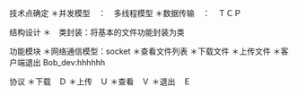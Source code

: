 

技术点确定
＊并发模型　：　多线程模型
＊数据传输　：　ＴＣＰ

结构设计
＊　类封装：将基本的文件功能封装为类

功能模块
＊网络通信模型：socket
＊查看文件列表
＊下载文件
＊上传文件
＊客户端退出
Bob_dev:hhhhhh

协议
＊下载　Ｄ
＊上传　Ｕ
＊查看　Ｖ
＊退出　Ｅ
